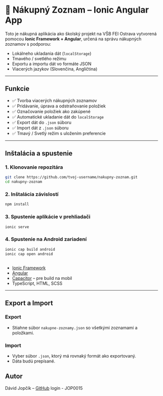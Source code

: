 # 🛒 Nákupný Zoznam – Ionic Angular App

Toto je nákupná aplikácia ako školský projekt na VŠB FEI Ostrava vytvorená pomocou **Ionic Framework + Angular**, určená na správu nákupných zoznamov s podporou:

- Lokálneho ukladania dát (`localStorage`)
- Tmavého / svetlého režimu
- Exportu a importu dát vo formáte JSON
- Viacerých jazykov (Slovenčina, Angličtina)

---

## Funkcie

- ✅ Tvorba viacerých nákupných zoznamov
- ✅ Pridávanie, úprava a odstraňovanie položiek
- ✅ Označovanie položiek ako zakúpené
- ✅ Automatické ukladanie dát do `localStorage`
- ✅ Export dát do `.json` súboru
- ✅ Import dát z `.json` súboru
- ✅ Tmavý / Svetlý režim s uložením preferencie

---

## Inštalácia a spustenie

### 1. Klonovanie repozitára
```bash
git clone https://github.com/tvoj-username/nakupny-zoznam.git
cd nakupny-zoznam
```

### 2. Inštalácia závislostí
```bash
npm install
```

### 3. Spustenie aplikácie v prehliadači
```bash
ionic serve
```

### 4. Spustenie na Android zariadení
```bash
ionic cap build android
ionic cap open android
```

##  

- [Ionic Framework](https://ionicframework.com/)
- [Angular](https://angular.io/)
- [Capacitor](https://capacitorjs.com/) – pre build na mobil
- TypeScript, HTML, SCSS

---

##  Export a Import

### Export
- Stiahne súbor `nakupne-zoznamy.json` so všetkými zoznamami a položkami.

### Import
- Vyber súbor `.json`, ktorý má rovnaký formát ako exportovaný.
- Dáta budú prepísané.

##  Autor

Dávid Jopčík – [GitHub](https://github.com/tvoj-username)
login - JOP0015

